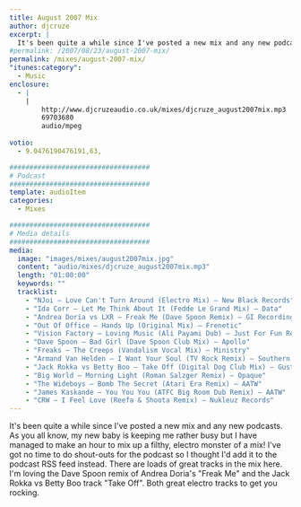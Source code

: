 ```yaml
---
title: August 2007 Mix
author: djcruze
excerpt: |
  It's been quite a while since I've posted a new mix and any new podcasts. As you all know, my new baby is keeping me rather busy but I have managed to make an hour to mix up a filthy, electro monster of a mix! I've got no time to do shout-outs for the podcast so I thought I'd add it to the podcast feed instead. So get the mix downloaded and play it loud!  
#permalink: /2007/08/23/august-2007-mix/
permalink: /mixes/august-2007-mix/
"itunes:category":
  - Music
enclosure:
  - |
    |
        http://www.djcruzeaudio.co.uk/mixes/djcruze_august2007mix.mp3
        69703680
        audio/mpeg
        
votio:
  - 9.0476190476191,63,

###################################
# Podcast
###################################
template: audioItem
categories:
  - Mixes

###################################
# Media details
###################################
media:
  image: "images/mixes/august2007mix.jpg"
  content: "audio/mixes/djcruze_august2007mix.mp3"
  length: "01:00:00"
  keywords: ""
  tracklist:
    - "NJoi – Love Can't Turn Around (Electro Mix) – New Black Records"
    - "Ida Corr – Let Me Think About It (Fedde Le Grand Mix) – Data"
    - "Andrea Doria vs LXR – Freak Me (Dave Spoon Remix) – GI Recordings"
    - "Out Of Office – Hands Up (Original Mix) – Frenetic"
    - "Vision Factory – Loving Music (Ali Payami Dub) – Just For Fun Records"
    - "Dave Spoon – Bad Girl (Dave Spoon Club Mix) – Apollo"
    - "Freaks – The Creeps (Vandalism Vocal Mix) – Ministry"
    - "Armand Van Helden – I Want Your Soul (TV Rock Remix) – Southern Fried Records"
    - "Jack Rokka vs Betty Boo – Take Off (Digital Dog Club Mix) – Gusto"
    - "Big World – Morning Light (Roman Salzger Remix) – Opaque"
    - "The Wideboys – Bomb The Secret (Atari Era Remix) – AATW"
    - "James Kaskande – You You You (ATFC Big Room Dub Remix) – AATW"
    - "CRW – I Feel Love (Reefa & Shoota Remix) – Nukleuz Records"
---
```


It's been quite a while since I've posted a new mix and any new podcasts. As you all know, my new baby is keeping me rather busy but I have managed to make an hour to mix up a filthy, electro monster of a mix! I've got no time to do shout-outs for the podcast so I thought I'd add it to the podcast RSS feed instead. There are loads of great tracks in the mix here. I'm loving the Dave Spoon remix of Andrea Doria's "Freak Me" and the Jack Rokka vs Betty Boo track "Take Off". Both great electro tracks to get you rocking.
